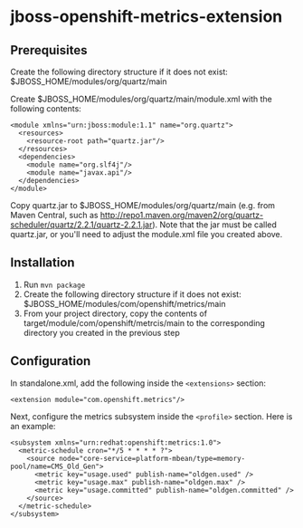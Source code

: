 # jboss-openshift-metrics-extension

## Prerequisites

Create the following directory structure if it does not exist: $JBOSS_HOME/modules/org/quartz/main

Create $JBOSS_HOME/modules/org/quartz/main/module.xml with the following contents:

    <module xmlns="urn:jboss:module:1.1" name="org.quartz">
      <resources>
        <resource-root path="quartz.jar"/>
      </resources>
      <dependencies>
        <module name="org.slf4j"/>
        <module name="javax.api"/>
      </dependencies>
    </module>

Copy quartz.jar to $JBOSS_HOME/modules/org/quartz/main (e.g. from Maven Central, such as http://repo1.maven.org/maven2/org/quartz-scheduler/quartz/2.2.1/quartz-2.2.1.jar). Note that the jar must be called quartz.jar, or you'll need to adjust the module.xml file you created above.

## Installation

1. Run `mvn package`
1. Create the following directory structure if it does not exist: $JBOSS_HOME/modules/com/openshift/metrics/main
1. From your project directory, copy the contents of target/module/com/openshift/metrcis/main to the corresponding directory you created in the previous step

## Configuration

In standalone.xml, add the following inside the `<extensions>` section:

`<extension module="com.openshift.metrics"/>`

Next, configure the metrics subsystem inside the `<profile>` section. Here is an example:

    <subsystem xmlns="urn:redhat:openshift:metrics:1.0">
      <metric-schedule cron="*/5 * * * * ?">
        <source node="core-service=platform-mbean/type=memory-pool/name=CMS_Old_Gen">
          <metric key="usage.used" publish-name="oldgen.used" />
          <metric key="usage.max" publish-name="oldgen.max" />
          <metric key="usage.committed" publish-name="oldgen.committed" />
        </source>
      </metric-schedule>
    </subsystem>

